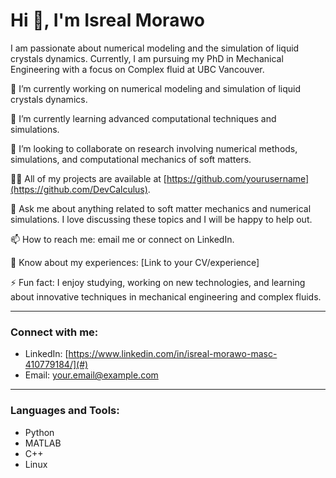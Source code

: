 # Hi 👋, I'm Isreal Morawo

I am passionate about numerical modeling and the simulation of liquid crystals dynamics. Currently, I am pursuing my PhD in Mechanical Engineering with a focus on Complex fluid at UBC Vancouver.

🔭 I’m currently working on numerical modeling and simulation of liquid crystals dynamics.

🌱 I’m currently learning advanced computational techniques and simulations.

👯 I’m looking to collaborate on research involving numerical methods, simulations, and computational mechanics of soft matters.

👨‍💻 All of my projects are available at [https://github.com/yourusername](https://github.com/DevCalculus).

💬 Ask me about anything related to soft matter mechanics and numerical simulations. I love discussing these topics and I will be happy to help out.

📫 How to reach me: email me or connect on LinkedIn.

📄 Know about my experiences: [Link to your CV/experience]

⚡ Fun fact: I enjoy studying, working on new technologies, and learning about innovative techniques in mechanical engineering and complex fluids.

---

### Connect with me:
- LinkedIn: [https://www.linkedin.com/in/isreal-morawo-masc-410779184/](#)
- Email: [your.email@example.com](mailto:moore172@student.ubc.ca)

---

### Languages and Tools:
- Python
- MATLAB
- C++
- Linux
  
